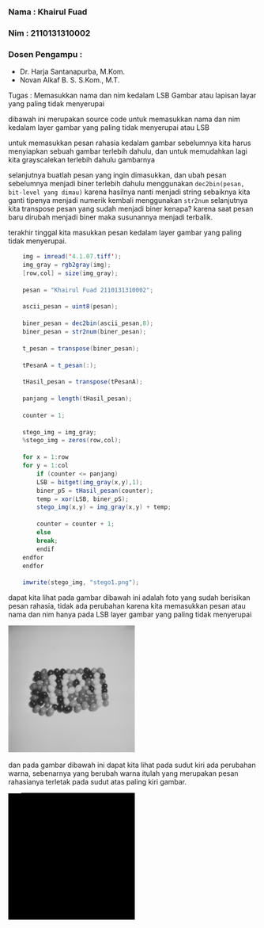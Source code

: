 ### Nama : Khairul Fuad
### Nim : 2110131310002

### Dosen Pengampu :
- Dr. Harja Santanapurba, M.Kom.
- Novan Alkaf B. S. S.Kom., M.T.

Tugas : Memasukkan nama dan nim kedalam LSB Gambar atau lapisan layar yang paling tidak menyerupai

dibawah ini merupakan source code untuk memasukkan nama dan nim kedalam layer gambar yang paling tidak menyerupai atau LSB

untuk memasukkan pesan rahasia kedalam gambar sebelumnya kita harus menyiapkan sebuah gambar terlebih dahulu, dan untuk memudahkan lagi kita grayscalekan terlebih dahulu gambarnya

selanjutnya buatlah pesan yang ingin dimasukkan, dan ubah pesan sebelumnya menjadi biner terlebih dahulu menggunakan `dec2bin(pesan, bit-level yang dimau)` karena hasilnya nanti menjadi string sebaiknya kita ganti tipenya menjadi numerik kembali menggunakan `str2num` selanjutnya kita transpose pesan yang sudah menjadi biner kenapa? karena saat pesan baru dirubah menjadi biner maka susunannya menjadi terbalik.

terakhir tinggal kita masukkan pesan kedalam layer gambar yang paling tidak menyerupai.

``` java
    img = imread('4.1.07.tiff');
    img_gray = rgb2gray(img);
    [row,col] = size(img_gray);

    pesan = "Khairul Fuad 2110131310002";

    ascii_pesan = uint8(pesan);

    biner_pesan = dec2bin(ascii_pesan,8);
    biner_pesan = str2num(biner_pesan);

    t_pesan = transpose(biner_pesan);

    tPesanA = t_pesan(:);

    tHasil_pesan = transpose(tPesanA);

    panjang = length(tHasil_pesan);

    counter = 1;

    stego_img = img_gray;
    %stego_img = zeros(row,col);

    for x = 1:row
    for y = 1:col
        if (counter <= panjang)
        LSB = bitget(img_gray(x,y),1);
        biner_pS = tHasil_pesan(counter);
        temp = xor(LSB, biner_pS);
        stego_img(x,y) = img_gray(x,y) + temp;

        counter = counter + 1;
        else
        break;
        endif
    endfor
    endfor

    imwrite(stego_img, "stego1.png");

```

dapat kita lihat pada gambar dibawah ini adalah foto yang sudah berisikan pesan rahasia, tidak ada perubahan karena kita memasukkan pesan atau nama dan nim hanya pada LSB layer gambar yang paling tidak menyerupai

![gambar stego](img/stego1.png)

dan pada gambar dibawah ini dapat kita lihat pada sudut kiri ada perubahan warna, sebenarnya yang berubah warna itulah yang merupakan pesan rahasianya terletak pada sudut atas paling kiri gambar.

![gambar hitam](img/stego2.png)